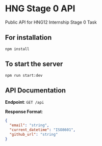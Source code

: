 
# HNG Stage 0 API

Public API for HNG12 Internship Stage 0 Task

## For installation
`npm install`

## To start the server
`npm run start:dev`

## API Documentation

**Endpoint**: `GET /api`

**Response Format**:
```json
{
  "email": "string",
  "current_datetime": "ISO8601",
  "github_url": "string"
}